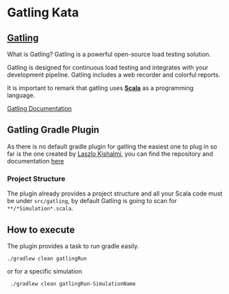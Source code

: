 # Gatling Kata

## [Gatling](https://gatling.io/open-source/)

What is Gatling?
Gatling is a powerful open-source load testing solution.

Gatling is designed for continuous load testing and integrates with your development pipeline. Gatling includes a web recorder and colorful reports.

It is important to remark that gatling uses [**Scala**](https://www.scala-lang.org/) as a programming language.

[Gatling Documentation](https://gatling.io/docs/current/general/)

## Gatling Gradle Plugin

As there is no default gradle plugin for gatling the easiest one to plug in so far is the one created by [Laszlo Kishalmi](https://github.com/lkishalmi), 
you can find the repository and documentation [here](https://github.com/lkishalmi/gradle-gatling-plugin)

### Project Structure

The plugin already provides a project structure and all your Scala code must be under `src/gatling`, by default Gatling is going to scan
for `**/*Simulation*.scala`.

## How to execute

The plugin provides a task to run gradle easily.

    ./gradlew clean gatlingRun

or for a specific simulation

     ./gradlew clean gatlingRun-SimulationName